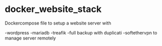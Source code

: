 # docker_website_stack
Dockercompose file to setup a website server with

-wordpress
-mariadb
-treafik
-full backup with duplicati
-softethervpn to manage server remotely
